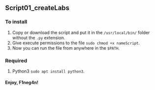 ## Script01_createLabs
### To install
1. Copy or download the script and put it in the `/usr/local/bin/` folder without the `.py` extension.
2. Give execute permissions to the file `sudo chmod +x nameScript`.
3. Now you can run the file from anywhere in the `$PATH`.
### Required
1. Python3 `sudo apt install python3`.

#### Enjoy, F1neg4n!
